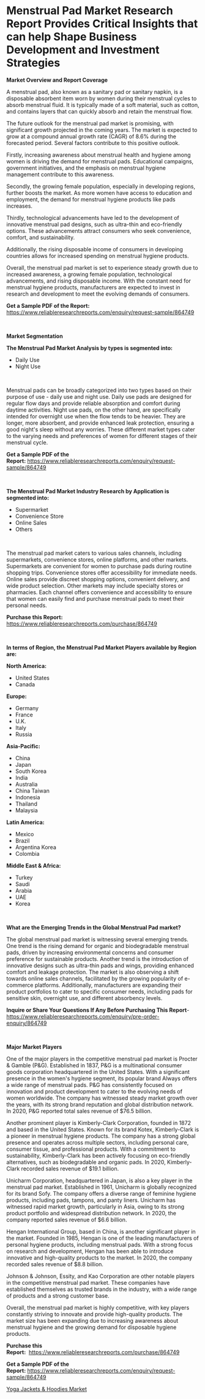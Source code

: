 <p><h1>Menstrual Pad Market Research Report Provides Critical Insights that can help Shape Business Development and Investment Strategies</h1></p><p><strong>Market Overview and Report Coverage</strong></p>
<p><p>A menstrual pad, also known as a sanitary pad or sanitary napkin, is a disposable absorbent item worn by women during their menstrual cycles to absorb menstrual fluid. It is typically made of a soft material, such as cotton, and contains layers that can quickly absorb and retain the menstrual flow.</p><p>The future outlook for the menstrual pad market is promising, with significant growth projected in the coming years. The market is expected to grow at a compound annual growth rate (CAGR) of 8.6% during the forecasted period. Several factors contribute to this positive outlook.</p><p>Firstly, increasing awareness about menstrual health and hygiene among women is driving the demand for menstrual pads. Educational campaigns, government initiatives, and the emphasis on menstrual hygiene management contribute to this awareness.</p><p>Secondly, the growing female population, especially in developing regions, further boosts the market. As more women have access to education and employment, the demand for menstrual hygiene products like pads increases.</p><p>Thirdly, technological advancements have led to the development of innovative menstrual pad designs, such as ultra-thin and eco-friendly options. These advancements attract consumers who seek convenience, comfort, and sustainability.</p><p>Additionally, the rising disposable income of consumers in developing countries allows for increased spending on menstrual hygiene products.</p><p>Overall, the menstrual pad market is set to experience steady growth due to increased awareness, a growing female population, technological advancements, and rising disposable income. With the constant need for menstrual hygiene products, manufacturers are expected to invest in research and development to meet the evolving demands of consumers.</p></p>
<p><strong>Get a Sample PDF of the Report:</strong> <a href="https://www.reliableresearchreports.com/enquiry/request-sample/864749">https://www.reliableresearchreports.com/enquiry/request-sample/864749</a></p>
<p>&nbsp;</p>
<p><strong>Market Segmentation</strong></p>
<p><strong>The Menstrual Pad Market Analysis by types is segmented into:</strong></p>
<p><ul><li>Daily Use</li><li>Night Use</li></ul></p>
<p>&nbsp;</p>
<p><p>Menstrual pads can be broadly categorized into two types based on their purpose of use - daily use and night use. Daily use pads are designed for regular flow days and provide reliable absorption and comfort during daytime activities. Night use pads, on the other hand, are specifically intended for overnight use when the flow tends to be heavier. They are longer, more absorbent, and provide enhanced leak protection, ensuring a good night's sleep without any worries. These different market types cater to the varying needs and preferences of women for different stages of their menstrual cycle.</p></p>
<p><strong>Get a Sample PDF of the Report:</strong>&nbsp;<a href="https://www.reliableresearchreports.com/enquiry/request-sample/864749">https://www.reliableresearchreports.com/enquiry/request-sample/864749</a></p>
<p>&nbsp;</p>
<p><strong>The Menstrual Pad Market Industry Research by Application is segmented into:</strong></p>
<p><ul><li>Supermarket</li><li>Convenience Store</li><li>Online Sales</li><li>Others</li></ul></p>
<p>&nbsp;</p>
<p><p>The menstrual pad market caters to various sales channels, including supermarkets, convenience stores, online platforms, and other markets. Supermarkets are convenient for women to purchase pads during routine shopping trips. Convenience stores offer accessibility for immediate needs. Online sales provide discreet shopping options, convenient delivery, and wide product selection. Other markets may include specialty stores or pharmacies. Each channel offers convenience and accessibility to ensure that women can easily find and purchase menstrual pads to meet their personal needs.</p></p>
<p><strong>Purchase this Report:</strong>&nbsp; <a href="https://www.reliableresearchreports.com/purchase/864749">https://www.reliableresearchreports.com/purchase/864749</a></p>
<p>&nbsp;</p>
<p><strong>In terms of Region, the Menstrual Pad Market Players available by Region are:</strong></p>
<p>
    <p> <strong> North America: </strong>
        <ul>
            <li>United States</li>
            <li>Canada</li>
        </ul>
        </p> 
    <p> <strong> Europe: </strong>
        <ul>
            <li>Germany</li>
            <li>France</li>
            <li>U.K.</li>
            <li>Italy</li>
            <li>Russia</li>
        </ul>
        </p> 
    <p> <strong> Asia-Pacific: </strong>
        <ul>
            <li>China</li>
            <li>Japan</li>
            <li>South Korea</li>
            <li>India</li>
            <li>Australia</li>
            <li>China Taiwan</li>
            <li>Indonesia</li>
            <li>Thailand</li>
            <li>Malaysia</li>
        </ul>
        </p> 
    <p> <strong> Latin America: </strong>
        <ul>
            <li>Mexico</li>
            <li>Brazil</li>
            <li>Argentina Korea</li>
            <li>Colombia</li>
        </ul>
        </p> 
    <p> <strong> Middle East & Africa: </strong>
        <ul>
            <li>Turkey</li>
            <li>Saudi</li>
            <li>Arabia</li>
            <li>UAE</li>
            <li>Korea</li>
        </ul>
    </p>
    </p>
<p>&nbsp;</p>
<p><strong>What are the Emerging Trends in the Global Menstrual Pad market?</strong></p>
<p><p>The global menstrual pad market is witnessing several emerging trends. One trend is the rising demand for organic and biodegradable menstrual pads, driven by increasing environmental concerns and consumer preference for sustainable products. Another trend is the introduction of innovative designs such as ultra-thin pads and wings, providing enhanced comfort and leakage protection. The market is also observing a shift towards online sales channels, facilitated by the growing popularity of e-commerce platforms. Additionally, manufacturers are expanding their product portfolios to cater to specific consumer needs, including pads for sensitive skin, overnight use, and different absorbency levels.</p></p>
<p><strong>Inquire or Share Your Questions If Any Before Purchasing This Report</strong>- <a href="https://www.reliableresearchreports.com/enquiry/pre-order-enquiry/864749">https://www.reliableresearchreports.com/enquiry/pre-order-enquiry/864749</a></p>
<p>&nbsp;</p>
<p><strong>Major Market Players</strong></p>
<p><p>One of the major players in the competitive menstrual pad market is Procter & Gamble (P&G). Established in 1837, P&G is a multinational consumer goods corporation headquartered in the United States. With a significant presence in the women's hygiene segment, its popular brand Always offers a wide range of menstrual pads. P&G has consistently focused on innovation and product development to cater to the evolving needs of women worldwide. The company has witnessed steady market growth over the years, with its strong brand reputation and global distribution network. In 2020, P&G reported total sales revenue of $76.5 billion.</p><p>Another prominent player is Kimberly-Clark Corporation, founded in 1872 and based in the United States. Known for its brand Kotex, Kimberly-Clark is a pioneer in menstrual hygiene products. The company has a strong global presence and operates across multiple sectors, including personal care, consumer tissue, and professional products. With a commitment to sustainability, Kimberly-Clark has been actively focusing on eco-friendly alternatives, such as biodegradable and organic pads. In 2020, Kimberly-Clark recorded sales revenue of $19.1 billion.</p><p>Unicharm Corporation, headquartered in Japan, is also a key player in the menstrual pad market. Established in 1961, Unicharm is globally recognized for its brand Sofy. The company offers a diverse range of feminine hygiene products, including pads, tampons, and panty liners. Unicharm has witnessed rapid market growth, particularly in Asia, owing to its strong product portfolio and widespread distribution network. In 2020, the company reported sales revenue of $6.6 billion.</p><p>Hengan International Group, based in China, is another significant player in the market. Founded in 1985, Hengan is one of the leading manufacturers of personal hygiene products, including menstrual pads. With a strong focus on research and development, Hengan has been able to introduce innovative and high-quality products to the market. In 2020, the company recorded sales revenue of $8.8 billion.</p><p>Johnson & Johnson, Essity, and Kao Corporation are other notable players in the competitive menstrual pad market. These companies have established themselves as trusted brands in the industry, with a wide range of products and a strong customer base.</p><p>Overall, the menstrual pad market is highly competitive, with key players constantly striving to innovate and provide high-quality products. The market size has been expanding due to increasing awareness about menstrual hygiene and the growing demand for disposable hygiene products.</p></p>
<p><strong>Purchase this Report:</strong>&nbsp;&nbsp;<a href="https://www.reliableresearchreports.com/purchase/864749">https://www.reliableresearchreports.com/purchase/864749</a></p>
<p></p>
<p><strong>Get a Sample PDF of the Report:</strong>&nbsp;<a href="https://www.reliableresearchreports.com/enquiry/request-sample/864749">https://www.reliableresearchreports.com/enquiry/request-sample/864749</a></p>
<p><p><a href="https://github.com/lababdou/Market-Research-Report-List-1/blob/main/yoga-jackets-hoodies-market.md">Yoga Jackets & Hoodies Market</a></p></p>